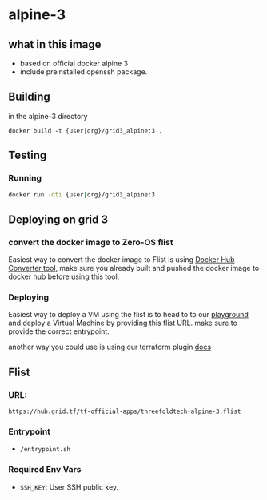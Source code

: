 # alpine-3

## what in this image
- based on official docker alpine 3
- include preinstalled openssh package.

## Building

in the alpine-3 directory

`docker build -t {user|org}/grid3_alpine:3 .`

## Testing
### Running

```bash
docker run -dti {user|org}/grid3_alpine:3
```

## Deploying on grid 3

### convert the docker image to Zero-OS flist
Easiest way to convert the docker image to Flist is using [Docker Hub Converter tool](https://hub.grid.tf/docker-convert), make sure you already built and pushed the docker image to docker hub before using this tool.

### Deploying
Easiest way to deploy a VM using the flist is to head to to our [playground](https://play.grid.tf) and deploy a Virtual Machine by providing this flist URL.
make sure to provide the correct entrypoint.

another way you could use is using our terraform plugin [docs](https://github.com/threefoldtech/terraform-provider-grid)

## Flist
### URL:
```
https://hub.grid.tf/tf-official-apps/threefoldtech-alpine-3.flist
```

### Entrypoint
- `/entrypoint.sh`


### Required Env Vars
- `SSH_KEY`: User SSH public key.
